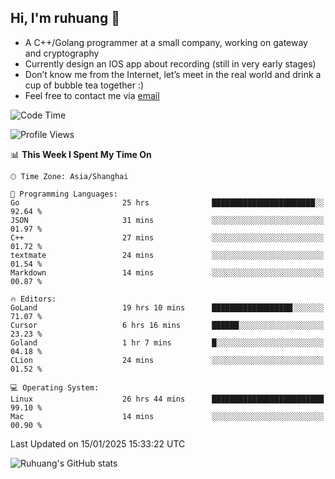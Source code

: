 ## Hi, I'm ruhuang 👋

- A C++/Golang programmer at a small company, working on gateway and cryptography
- Currently design an IOS app about recording (still in very early stages)
- Don’t know me from the Internet, let’s meet in the real world and drink a cup of bubble tea together :)
- Feel free to contact me via [email](mailto:ruhuang2001@gmail.com)
<!--START_SECTION:waka-->
![Code Time](http://img.shields.io/badge/Code%20Time-261%20hrs%201%20min-blue)

![Profile Views](http://img.shields.io/badge/Profile%20Views-0-blue)

📊 **This Week I Spent My Time On** 

```text
🕑︎ Time Zone: Asia/Shanghai

💬 Programming Languages: 
Go                       25 hrs              ███████████████████████░░   92.64 % 
JSON                     31 mins             ░░░░░░░░░░░░░░░░░░░░░░░░░   01.97 % 
C++                      27 mins             ░░░░░░░░░░░░░░░░░░░░░░░░░   01.72 % 
textmate                 24 mins             ░░░░░░░░░░░░░░░░░░░░░░░░░   01.54 % 
Markdown                 14 mins             ░░░░░░░░░░░░░░░░░░░░░░░░░   00.87 % 

🔥 Editors: 
GoLand                   19 hrs 10 mins      ██████████████████░░░░░░░   71.07 % 
Cursor                   6 hrs 16 mins       ██████░░░░░░░░░░░░░░░░░░░   23.23 % 
Goland                   1 hr 7 mins         █░░░░░░░░░░░░░░░░░░░░░░░░   04.18 % 
CLion                    24 mins             ░░░░░░░░░░░░░░░░░░░░░░░░░   01.52 % 

💻 Operating System: 
Linux                    26 hrs 44 mins      █████████████████████████   99.10 % 
Mac                      14 mins             ░░░░░░░░░░░░░░░░░░░░░░░░░   00.90 % 
```


 Last Updated on 15/01/2025 15:33:22 UTC
<!--END_SECTION:waka-->

![Ruhuang's GitHub stats](https://github-readme-stats.vercel.app/api?username=ruhuang2001&count_private=true&hide_title=true&show_icons=true&theme=vue)

